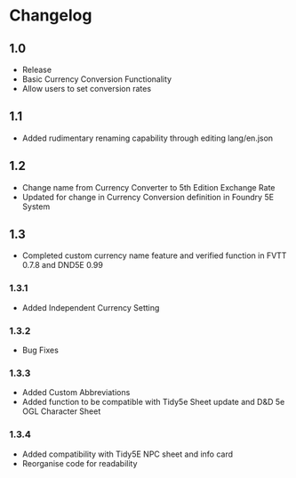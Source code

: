 # Changelog

## 1.0

* Release
* Basic Currency Conversion Functionality
* Allow users to set conversion rates

## 1.1

* Added rudimentary renaming capability through editing lang/en.json

## 1.2

* Change name from Currency Converter to 5th Edition Exchange Rate
* Updated for change in Currency Conversion definition in Foundry 5E System

## 1.3

* Completed custom currency name feature and verified function in FVTT 0.7.8 and DND5E 0.99

### 1.3.1

* Added Independent Currency Setting

### 1.3.2

* Bug Fixes

### 1.3.3

* Added Custom Abbreviations
* Added function to be compatible with Tidy5e Sheet update and D&D 5e OGL Character Sheet

### 1.3.4

* Added compatibility with Tidy5E NPC sheet and info card
* Reorganise code for readability